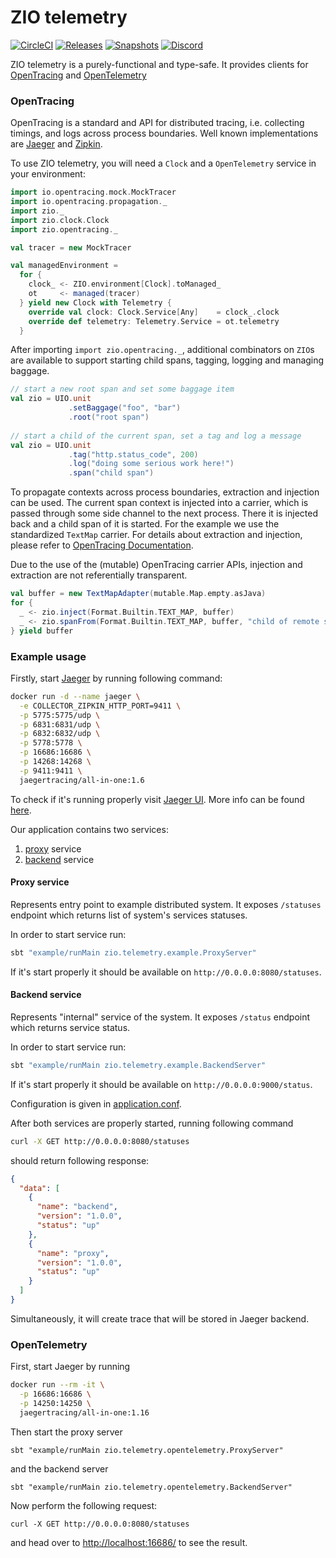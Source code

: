 # ZIO telemetry

[![CircleCI][Badge-Circle]][Link-Circle]
[![Releases][Badge-SonatypeReleases]][Link-SonatypeReleases]
[![Snapshots][Badge-SonatypeSnapshots]][Link-SonatypeSnapshots]
[![Discord][Badge-Discord]][Link-Discord]

ZIO telemetry is a purely-functional and type-safe. It provides clients for [OpenTracing][open-tracing] and [OpenTelemetry][open-telemetry]

### OpenTracing

OpenTracing is a standard and API for distributed tracing, i.e. collecting timings,
and logs across process boundaries. Well known implementations are [Jaeger][jaeger]
and [Zipkin][zipkin].

To use ZIO telemetry, you will need a `Clock` and a `OpenTelemetry` service in your
environment:

```scala
import io.opentracing.mock.MockTracer
import io.opentracing.propagation._
import zio._
import zio.clock.Clock
import zio.opentracing._

val tracer = new MockTracer

val managedEnvironment = 
  for {
    clock_ <- ZIO.environment[Clock].toManaged_
    ot     <- managed(tracer)
  } yield new Clock with Telemetry {
    override val clock: Clock.Service[Any]    = clock_.clock
    override def telemetry: Telemetry.Service = ot.telemetry
  }
```

After importing `import zio.opentracing._`, additional combinators
on `ZIO`s are available to support starting child spans, tagging, logging and
managing baggage.

```scala
// start a new root span and set some baggage item
val zio = UIO.unit
             .setBaggage("foo", "bar")
             .root("root span")
          
// start a child of the current span, set a tag and log a message
val zio = UIO.unit
             .tag("http.status_code", 200)
             .log("doing some serious work here!")
             .span("child span")
```

To propagate contexts across process boundaries, extraction and injection can be
used. The current span context is injected into a carrier, which is passed
through some side channel to the next process. There it is injected back and a
child span of it is started. For the example we use the standardized `TextMap`
carrier. For details about extraction and injection, please refer to 
[OpenTracing Documentation][otr-inject-extract]. 

Due to the use of the (mutable) OpenTracing carrier APIs, injection and extraction
are not referentially transparent.

```scala
val buffer = new TextMapAdapter(mutable.Map.empty.asJava)
for {
  _ <- zio.inject(Format.Builtin.TEXT_MAP, buffer)
  _ <- zio.spanFrom(Format.Builtin.TEXT_MAP, buffer, "child of remote span")
} yield buffer
```

### Example usage

Firstly, start [Jaeger][jaeger] by running following command:
```bash
docker run -d --name jaeger \
  -e COLLECTOR_ZIPKIN_HTTP_PORT=9411 \
  -p 5775:5775/udp \
  -p 6831:6831/udp \
  -p 6832:6832/udp \
  -p 5778:5778 \
  -p 16686:16686 \
  -p 14268:14268 \
  -p 9411:9411 \
  jaegertracing/all-in-one:1.6
``` 

To check if it's running properly visit [Jaeger UI](http://localhost:16686/).
More info can be found [here][jaeger-docker].

Our application contains two services:
 1. [proxy](./modules/example/src/main/scala/zio/telemetry/example/ProxyServer.scala) service
 2. [backend](./modules/example/src/main/scala/zio/telemetry/example/BackendServer.scala) service

#### Proxy service

Represents entry point to example distributed system. It exposes `/statuses` endpoint which returns list of system's services statuses.

In order to start service run:
```bash
sbt "example/runMain zio.telemetry.example.ProxyServer"
```

If it's start properly it should be available on `http://0.0.0.0:8080/statuses`.


#### Backend service

Represents "internal" service of the system. It exposes `/status` endpoint which returns service status.

In order to start service run:
```bash
sbt "example/runMain zio.telemetry.example.BackendServer"
```

If it's start properly it should be available on `http://0.0.0.0:9000/status`.

Configuration is given in [application.conf](./modules/example/src/main/resources/application.conf).

After both services are properly started, running following command
```bash
curl -X GET http://0.0.0.0:8080/statuses
```
should return following response:
```json
{
  "data": [
    {
      "name": "backend",
      "version": "1.0.0",
      "status": "up"
    },
    {
      "name": "proxy",
      "version": "1.0.0",
      "status": "up"
    }
  ]
}
```

Simultaneously, it will create trace that will be stored in Jaeger backend.

### OpenTelemetry

First, start Jaeger by running
```bash
docker run --rm -it \
  -p 16686:16686 \
  -p 14250:14250 \
  jaegertracing/all-in-one:1.16
```

Then start the proxy server
```
sbt "example/runMain zio.telemetry.opentelemetry.ProxyServer"
```
and the backend server

```
sbt "example/runMain zio.telemetry.opentelemetry.BackendServer"
```
Now perform the following request:
```
curl -X GET http://0.0.0.0:8080/statuses
```
and head over to [http://localhost:16686/](http://localhost:16686/) to see the result.

[open-tracing]: https://opentracing.io/
[open-telemetry]: https://opentelemetry.io/
[otr-inject-extract]: https://opentracing.io/docs/overview/inject-extract/
[jaeger]: https://www.jaegertracing.io
[zipkin]: https://www.zipkin.io
[jaeger-docker]: https://www.jaegertracing.io/docs/1.6/getting-started/#all-in-one-docker-image
[Badge-Circle]: https://circleci.com/gh/zio/zio-telemetry/tree/master.svg?style=svg
[Badge-Discord]: https://img.shields.io/discord/629491597070827530?logo=discord 
[Badge-SonatypeReleases]: https://img.shields.io/nexus/r/https/oss.sonatype.org/dev.zio/zio-telemetry_2.12.svg "Sonatype Releases"
[Badge-SonatypeSnapshots]: https://img.shields.io/nexus/s/https/oss.sonatype.org/dev.zio/zio-telemetry_2.12.svg "Sonatype Snapshots"
[Link-Discord]: https://discord.gg/2ccFBr4
[Link-Circle]: https://circleci.com/gh/zio/zio-telemetry/tree/master
[Link-SonatypeReleases]: https://oss.sonatype.org/content/repositories/releases/dev/zio/zio-telemetry_2.12/ "Sonatype Releases"
[Link-SonatypeSnapshots]: https://oss.sonatype.org/content/repositories/snapshots/dev/zio/zio-telemetry_2.12/ "Sonatype Snapshots"
